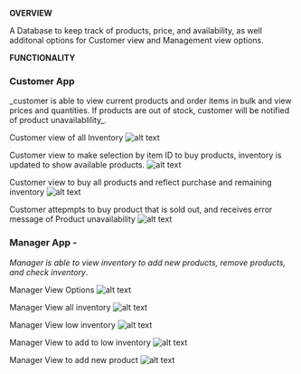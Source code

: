 



<strong>OVERVIEW</strong>

A Database to keep track of products, price, and availability, as well additonal options for Customer view and Management view options.


<strong> FUNCTIONALITY </strong>

<h3>Customer App</h3>
_customer is able to view current products and order items in bulk and view prices and quantities. If products are out of stock, customer will be notified of product unavailablility_.

Customer view of all Inventory
![alt text](images/customer-view-inventory.png)

Customer view to make selection by item ID to buy products, inventory is updated to show available products.
![alt text](images/customer-buy-products.png)

Customer view to buy all products and reflect purchase and remaining inventory
![alt text](images/customer-view-buy-all.png)

Customer attepmpts to buy product that is sold out, and receives error message of Product unavailability
![alt text](images/customer-insufficient-quantity.png)





<h3>Manager App - </h3>

_Manager is able to view inventory to add new products, remove products, and check inventory_.

Manager View Options
![alt text](images/manager-view-options.png)

Manager View all inventory
![alt text](images/manager-view-inventory.png)

Manager View low inventory
![alt text](images/manager-view-low-inventory.png)

Manager View to add to low inventory
![alt text](images/manager-view-add-to-inventory.png)

Manager View to add new product
![alt text](images/manager-view-add-new-product.png)
